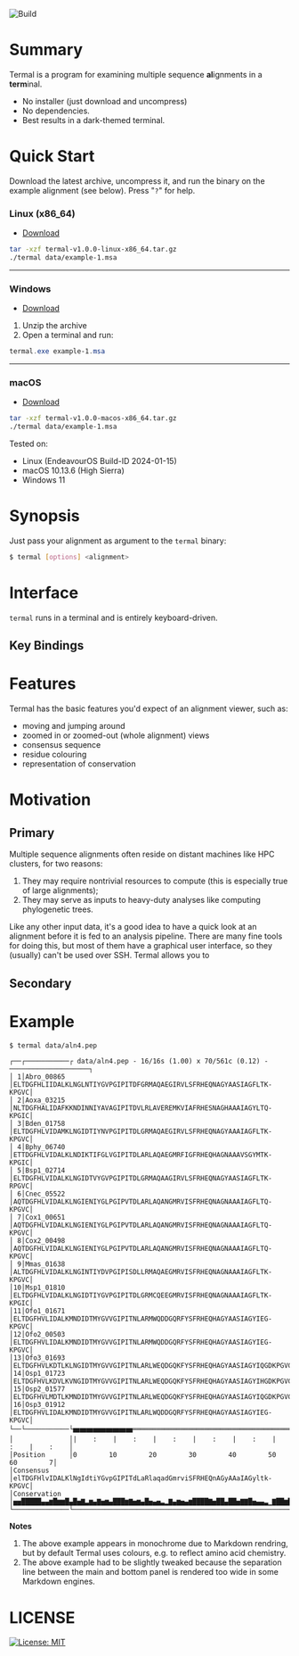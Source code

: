 ![Build](https://github.com/sib-swiss/termal/actions/workflows/ci.yml/badge.svg)

Summary
=======

Termal is a program for examining multiple sequence **al**ignments in a **term**inal.

* No installer (just download and uncompress)
* No dependencies.
* Best results in a dark-themed terminal.

Quick Start 
============

Download the latest archive, uncompress it, and run the binary on the example
alignment (see below). Press "`?`" for help.


### Linux (x86_64)

* [Download](https://github.com/sib-swiss/termal/releases/download/v1.0.0/termal-v1.0.0-linux-x86_64.tar.gz)

```bash
tar -xzf termal-v1.0.0-linux-x86_64.tar.gz
./termal data/example-1.msa
```

---

### Windows

* [Download](https://github.com/sib-swiss/termal/releases/download/v1.0.0/termal-v1.0.0-windows-x86_64.zip)

1. Unzip the archive
2. Open a terminal and run:

```powershell
termal.exe example-1.msa
```

---

### macOS

* [Download](https://github.com/sib-swiss/termal/releases/download/v1.0.0/termal-v1.0.0-macos-x86_64.tar.gz")

```bash
tar -xzf termal-v1.0.0-macos-x86_64.tar.gz
./termal data/example-1.msa
```

Tested on:
- Linux (EndeavourOS Build-ID 2024-01-15)
- macOS 10.13.6 (High Sierra)
- Windows 11

Synopsis
========

Just pass your alignment as argument to the `termal` binary:

```bash
$ termal [options] <alignment>
```

Interface
=========

`termal` runs in a terminal and is entirely keyboard-driven. 

Key Bindings
------------

Features
========

Termal has the basic features you'd expect of an alignment viewer, such as:

* moving and jumping around
* zoomed in or zoomed-out (whole alignment) views
* consensus sequence
* residue colouring
* representation of conservation

Motivation
==========

Primary
-------

Multiple sequence alignments often reside on distant machines like HPC clusters, for two reasons:

1. They may require nontrivial resources to compute (this is especially true of large alignments);
1. They may serve as inputs to heavy-duty analyses like computing phylogenetic trees.

Like any other input data, it's a good idea to have a quick look at an alignment before it is fed to an analysis pipeline. There are many fine tools for doing this, but most of them have a graphical user interface, so they (usually) can't be used over SSH. Termal allows you to 

Secondary
---------

Example
=======

```bash
$ termal data/aln4.pep
```
```
┌──┌───────────┌ data/aln4.pep - 16/16s (1.00) x 70/561c (0.12) - ────────────────────┐
│ 1│Abro_00865 │ELTDGFHLIIDALKLNGLNTIYGVPGIPITDFGRMAQAEGIRVLSFRHEQNAGYAASIAGFLTK-KPGVC│
│ 2│Aoxa_03215 │NLTDGFHALIDAFKKNDINNIYAVAGIPITDVLRLAVEREMKVIAFRHESNAGHAAAIAGYLTQ-KPGIC│
│ 3│Bden_01758 │ELTDGFHLVIDAMKLNGIDTIYNVPGIPITDLGRMAQAEGIRVLSFRHEQNAGYAAAIAGFLTK-KPGVC│
│ 4│Bphy_06740 │ETTDGFHLVIDALKLNDIKTIFGLVGIPITDLARLAQAEGMRFIGFRHEQHAGNAAAVSGYMTK-KPGIC│
│ 5│Bsp1_02714 │ELTDGFHLVIDALKLNGIDTVYGVPGIPITDLGRMAQAAGIRVLSFRHEQNAGYAASIAGFLTK-RPGVC│
│ 6│Cnec_05522 │AQTDGFHLVIDALKLNGIENIYGLPGIPVTDLARLAQANGMRVISFRHEQNAGNAAAIAGFLTQ-KPGVC│
│ 7│Cox1_00651 │AQTDGFHLVIDALKLNGIENIYGLPGIPVTDLARLAQANGMRVISFRHEQNAGNAAAIAGFLTQ-KPGVC│
│ 8│Cox2_00498 │AQTDGFHLVIDALKLNGIENIYGLPGIPVTDLARLAQANGMRVISFRHEQNAGNAAAIAGFLTQ-KPGVC│
│ 9│Mmas_01638 │ALTDGFHLVIDALKLNGINTIYDVPGIPISDLLRMAQAEGMRVISFRHEQNAGNAAAIAGFLTK-KPGVC│
│10│Msp1_01810 │ELTDGFHLVIDALKLNGIDTIYGVPGIPITDLGRMCQEEGMRVISFRHEQNAGNAAAIAGFLTK-KPGIC│
│11│Ofo1_01671 │ELTDGFHVLIDALKMNDIDTMYGVVGIPITNLARMWQDDGQRFYSFRHEQHAGYAASIAGYIEG-KPGVC│
│12│Ofo2_00503 │ELTDGFHVLIDALKMNDIDTMYGVVGIPITNLARMWQDDGQRFYSFRHEQHAGYAASIAGYIEG-KPGVC│
│13│Ofo3_01693 │ELTDGFHVLKDTLKLNGIDTMYGVVGIPITNLARLWEQDGQKFYSFRHEQHAGYAASIAGYIQGDKPGVC│
│14│Osp1_01723 │ELTDGFHVLKDVLKVNGIDTMYGVVGIPITNLARLWEQDGQKFYSFRHEQHAGYAASIAGYIHGDKPGVC│
│15│Osp2_01577 │ELTDGFHVLMDTLKMNDIDTMYGVVGIPITNLARLWEQDGQKFYSFRHEQHAGYAASIAGYIQGDKPGVC│
│16│Osp3_01912 │ELTDGFHVLIDALKMNDIDTMYGVVGIPITNLARLWQDDGQRFYSFRHEQHAGYAASIAGYIEG-KPGVC│
└──└───────────└🬹🬹🬹🬹🬹🬹🬹🬹🬹═══════════════════════════════════════════════════════┘
│              │|    :    |    :    |    :    |    :    |    :    |    :    |    :    │
│Position      │0        10        20        30        40        50        60        7│
│Consensus     │elTDGFHlvIDALKlNgIdtiYGvpGIPITdLaRlaqadGmrviSFRHEQnAGyAAaIAGyltk-KPGVC│
│Conservation  │▅▅█████▄▄▆█▆▆█▄█▅▇▃▆▄▇▅▆▄███▆▇▅▆▄█▅▄▅▃▂▇▄▆▅▄▆████▇▅██▄██▅▇▇█▅▄▄▃▁▇██▆█│
└──────────────└──────────────────────────────────────────────────────────────────────┘
```

**Notes**

1. The above example appears in monochrome due to Markdown rendring, but by default Termal uses colours, e.g. to reflect amino acid chemistry.
2. The above example had to be slightly tweaked because the separation line between the main and bottom panel is rendered too wide in some Markdown engines.


LICENSE
=======

[![License: MIT](https://img.shields.io/badge/License-MIT-yellow.svg)](./LICENSE)
